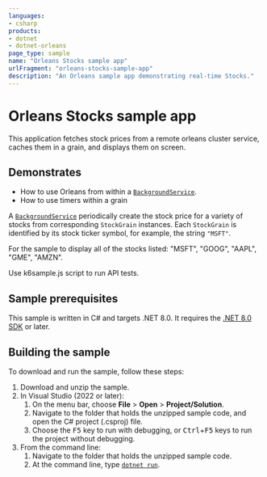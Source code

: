 ```yaml
---
languages:
- csharp
products:
- dotnet
- dotnet-orleans
page_type: sample
name: "Orleans Stocks sample app"
urlFragment: "orleans-stocks-sample-app"
description: "An Orleans sample app demonstrating real-time Stocks."
---
```


# Orleans Stocks sample app

This application fetches stock prices from a remote orleans cluster service, caches them in a grain, and displays them on screen.

## Demonstrates

* How to use Orleans from within a [`BackgroundService`](https://docs.microsoft.com/aspnet/core/fundamentals/host/hosted-services#backgroundservice-base-class).
* How to use timers within a grain

A [`BackgroundService`](https://docs.microsoft.com/aspnet/core/fundamentals/host/hosted-services#backgroundservice-base-class) periodically create the stock price for a variety of stocks from corresponding `StockGrain` instances.
Each `StockGrain` is identified by its stock ticker symbol, for example, the string `"MSFT"`.

For the sample to display all of the stocks listed: "MSFT", "GOOG", "AAPL", "GME", "AMZN".

Use k6sample.js script to run API tests.

## Sample prerequisites

This sample is written in C# and targets .NET 8.0. It requires the [.NET 8.0 SDK](https://dotnet.microsoft.com/download/dotnet/8.0) or later.

## Building the sample

To download and run the sample, follow these steps:

1. Download and unzip the sample.
2. In Visual Studio (2022 or later):
    1. On the menu bar, choose **File** > **Open** > **Project/Solution**.
    2. Navigate to the folder that holds the unzipped sample code, and open the C# project (.csproj) file.
    3. Choose the <kbd>F5</kbd> key to run with debugging, or <kbd>Ctrl</kbd>+<kbd>F5</kbd> keys to run the project without debugging.
3. From the command line:
   1. Navigate to the folder that holds the unzipped sample code.
   2. At the command line, type [`dotnet run`](https://docs.microsoft.com/dotnet/core/tools/dotnet-run).

